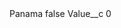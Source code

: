 <?xml version="1.0" encoding="UTF-8"?>
<CustomMetadata xmlns="http://soap.sforce.com/2006/04/metadata" xmlns:xsi="http://www.w3.org/2001/XMLSchema-instance" xmlns:xsd="http://www.w3.org/2001/XMLSchema">
    <label>Panama</label>
    <protected>false</protected>
    <values>
        <field>Value__c</field>
        <value xsi:type="xsd:string">0</value>
    </values>
</CustomMetadata>
